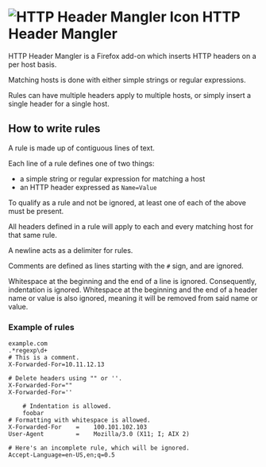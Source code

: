 # ![HTTP Header Mangler Icon](https://raw.githubusercontent.com/disptr/httpheadermangler/master/legacy/icon.png) HTTP Header Mangler

HTTP Header Mangler is a Firefox add-on which inserts HTTP headers on a per host basis.

Matching hosts is done with either simple strings or regular expressions.

Rules can have multiple headers apply to multiple hosts, or simply insert a single header for a single host. 

## How to write rules

A rule is made up of contiguous lines of text.

Each line of a rule defines one of two things:
* a simple string or regular expression for matching a host
* an HTTP header expressed as `Name=Value`

To qualify as a rule and not be ignored, at least one of each of the above must be present.

All headers defined in a rule will apply to each and every matching host for that same rule.

A newline acts as a delimiter for rules.

Comments are defined as lines starting with the `#` sign, and are ignored.

Whitespace at the beginning and the end of a line is ignored. Consequently, indentation is ignored. Whitespace at the beginning and the end of a header name or value is also ignored, meaning it will be removed from said name or value.

### Example of rules

	example.com
	.*regexp\d+
	# This is a comment.
	X-Forwarded-For=10.11.12.13
	
	# Delete headers using "" or ''.
	X-Forwarded-For=""
	X-Forwarded-For=''

		# Indentation is allowed.
		foobar
	# Formatting with whitespace is allowed.
	X-Forwarded-For    =    100.101.102.103
	User-Agent         =    Mozilla/3.0 (X11; I; AIX 2)

	# Here's an incomplete rule, which will be ignored.
	Accept-Language=en-US,en;q=0.5
